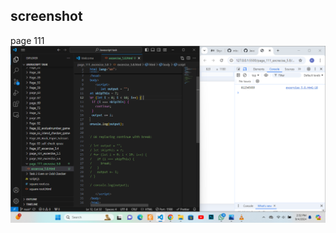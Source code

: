 ## screenshot

page 111
![input/output](../page_111_excrecise_5.8/screenshot/Screenshot%202024-09-04%20143240.png)